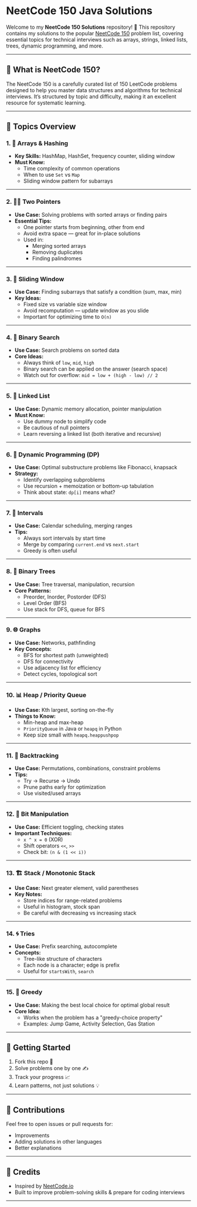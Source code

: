 # NeetCode 150 Java Solutions

Welcome to my **NeetCode 150 Solutions** repository! 🎯 This repository contains my solutions to the popular [NeetCode 150](https://neetcode.io/) problem list, covering essential topics for technical interviews such as arrays, strings, linked lists, trees, dynamic programming, and more.

---

## 📌 What is NeetCode 150?

The NeetCode 150 is a carefully curated list of 150 LeetCode problems designed to help you master data structures and algorithms for technical interviews. It’s structured by topic and difficulty, making it an excellent resource for systematic learning.

---
## 📂 Topics Overview

### 1. 🧮 Arrays & Hashing
- **Key Skills:** HashMap, HashSet, frequency counter, sliding window
- **Must Know:**
  - Time complexity of common operations
  - When to use `Set` vs `Map`
  - Sliding window pattern for subarrays

---

### 2. 🚶‍♂️ Two Pointers
- **Use Case:** Solving problems with sorted arrays or finding pairs
- **Essential Tips:**
  - One pointer starts from beginning, other from end
  - Avoid extra space — great for in-place solutions
  - Used in:
    - Merging sorted arrays
    - Removing duplicates
    - Finding palindromes

---

### 3. 🔁 Sliding Window
- **Use Case:** Finding subarrays that satisfy a condition (sum, max, min)
- **Key Ideas:**
  - Fixed size vs variable size window
  - Avoid recomputation — update window as you slide
  - Important for optimizing time to `O(n)`

---

### 4. 📐 Binary Search
- **Use Case:** Search problems on sorted data
- **Core Ideas:**
  - Always think of `low`, `mid`, `high`
  - Binary search can be applied on the answer (search space)
  - Watch out for overflow: `mid = low + (high - low) // 2`

---

### 5. 🧷 Linked List
- **Use Case:** Dynamic memory allocation, pointer manipulation
- **Must Know:**
  - Use dummy node to simplify code
  - Be cautious of null pointers
  - Learn reversing a linked list (both iterative and recursive)

---

### 6. 🧠 Dynamic Programming (DP)
- **Use Case:** Optimal substructure problems like Fibonacci, knapsack
- **Strategy:**
  - Identify overlapping subproblems
  - Use recursion + memoization or bottom-up tabulation
  - Think about state: `dp[i]` means what?

---

### 7. 📏 Intervals
- **Use Case:** Calendar scheduling, merging ranges
- **Tips:**
  - Always sort intervals by start time
  - Merge by comparing `current.end` vs `next.start`
  - Greedy is often useful

---

### 8. 🌲 Binary Trees
- **Use Case:** Tree traversal, manipulation, recursion
- **Core Patterns:**
  - Preorder, Inorder, Postorder (DFS)
  - Level Order (BFS)
  - Use stack for DFS, queue for BFS

---

### 9. 🌐 Graphs
- **Use Case:** Networks, pathfinding
- **Key Concepts:**
  - BFS for shortest path (unweighted)
  - DFS for connectivity
  - Use adjacency list for efficiency
  - Detect cycles, topological sort

---

### 10. 📊 Heap / Priority Queue
- **Use Case:** Kth largest, sorting on-the-fly
- **Things to Know:**
  - Min-heap and max-heap
  - `PriorityQueue` in Java or `heapq` in Python
  - Keep size small with `heapq.heappushpop`

---

### 11. 🔁 Backtracking
- **Use Case:** Permutations, combinations, constraint problems
- **Tips:**
  - Try → Recurse → Undo
  - Prune paths early for optimization
  - Use visited/used arrays

---

### 12. 🧮 Bit Manipulation
- **Use Case:** Efficient toggling, checking states
- **Important Techniques:**
  - `x ^ x = 0` (XOR)
  - Shift operators `<<`, `>>`
  - Check bit: `(n & (1 << i))`

---

### 13. 🏗️ Stack / Monotonic Stack
- **Use Case:** Next greater element, valid parentheses
- **Key Notes:**
  - Store indices for range-related problems
  - Useful in histogram, stock span
  - Be careful with decreasing vs increasing stack

---

### 14. 🌀 Tries
- **Use Case:** Prefix searching, autocomplete
- **Concepts:**
  - Tree-like structure of characters
  - Each node is a character; edge is prefix
  - Useful for `startsWith`, `search`

---

### 15. 📐 Greedy
- **Use Case:** Making the best local choice for optimal global result
- **Core Idea:**
  - Works when the problem has a "greedy-choice property"
  - Examples: Jump Game, Activity Selection, Gas Station

---

## 🚀 Getting Started

1. Fork this repo 🍴
2. Solve problems one by one ✍️
3. Track your progress 📈
4. Learn patterns, not just solutions 💡

---

## 🤝 Contributions

Feel free to open issues or pull requests for:
- Improvements
- Adding solutions in other languages
- Better explanations

---

## 📌 Credits

- Inspired by [NeetCode.io](https://neetcode.io/)
- Built to improve problem-solving skills & prepare for coding interviews

---
